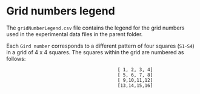 # Grid numbers legend

The `gridNumberLegend.csv` file contains the legend for the grid numbers used in the experimental data files in the parent folder.

Each `Gird number` corresponds to a different pattern of four squares (`S1`-`S4`) in a grid of 4 x 4 squares.  The squares within the grid are numbered as follows:

                                             [ 1, 2, 3, 4]
                                             [ 5, 6, 7, 8]
                                             [ 9,10,11,12]
                                             [13,14,15,16]

